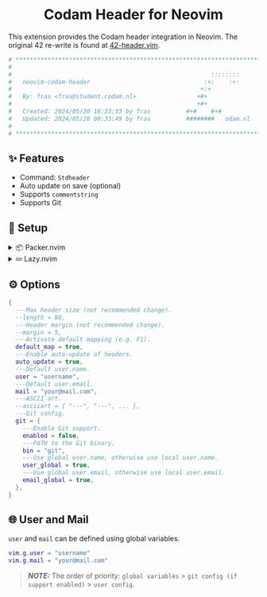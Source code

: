 <h1 align="center">Codam Header for Neovim</h1>

This extension provides the Codam header integration in Neovim. The original 42 re-write is found at [42-header.vim](https://github.com/Diogo-ss/42-header.nvim).

```bash
# ************************************************************************** #
#                                                                            #
#                                                        ::::::::            #
#   neovim-codam-header                                :+:    :+:            #
#                                                     +:+                    #
#   By: fras <fras@student.codam.nl>                 +#+                     #
#                                                    +#+                     #
#   Created: 2024/05/20 16:33:33 by fras          #+#    #+#                 #
#   Updated: 2024/05/26 00:33:49 by fras          ########   odam.nl         #
#                                                                            #
# ************************************************************************** #
```

## ✨ Features

- Command: `Stdheader`
- Auto update on save (optional)
- Supports `commentstring`
- Supports Git

## 🎈 Setup

<details>
  <summary>📦 Packer.nvim</summary>

```lua
use {
  "Diogo-ss/42-header.nvim",
  cmd = { "Stdheader" },
  config = function()
    require "42header"setup {
      default_map = true, -- Default mapping <F1> in normal mode.
      auto_update = true, -- Update header when saving.
      user = "username", -- Your user.
      mail = "your@email.com", -- Your mail.
    -- add other options.
    }
  end,
}
```

</details>

<details>
  <summary>💤 Lazy.nvim</summary>

```lua
{
  "Diogo-ss/42-header.nvim",
  cmd = { "Stdheader" },
  keys = { "<F1>" },
  opts = {
    default_map = true, -- Default mapping <F1> in normal mode.
    auto_update = true, -- Update header when saving.
    user = "username", -- Your user.
    mail = "your@email.com", -- Your mail.
    -- add other options.
  },
  config = function(_, opts)
    require("42header").setup(opts)
  end,
}
```

</details>

## ⚙ Options

```lua
{
  ---Max header size (not recommended change).
  --length = 80,
  ---Header margin (not recommended change).
  --margin = 5,
  ---Activate default mapping (e.g. F1).
  default_map = true,
  ---Enable auto-update of headers.
  auto_update = true,
  ---Default user.name.
  user = "username",
  ---Default user.email.
  mail = "your@mail.com",
  ---ASCII art.
  --asciiart = { "---", "---", ... },
  ---Git config.
  git = {
    ---Enable Git support.
    enabled = false,
    ---PATH to the Git binary.
    bin = "git",
    ---Use global user.name, otherwise use local user.name.
    user_global = true,
    ---Use global user.email, otherwise use local user.email.
    email_global = true,
  },
}
```

## 🌐 User and Mail

`user` and `mail` can be defined using global variables.

```lua
vim.g.user = "username"
vim.g.mail = "your@mail.com"
```

> **_NOTE:_** The order of priority: `global variables` > `git config (if support enabled)` > `user config`.
